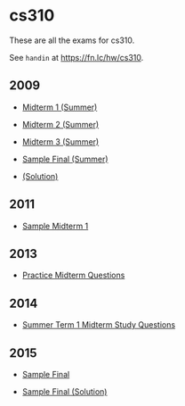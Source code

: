 # cs310

These are all the exams for cs310.

See `handin` at https://fn.lc/hw/cs310.



## 2009


* [Midterm 1 (Summer)](/static/exams/cs310/2009/cs310-2009-s-midterm1.pdf)

* [Midterm 2 (Summer)](/static/exams/cs310/2009/cs310-2009-s-midterm2.pdf)

* [Midterm 3 (Summer)](/static/exams/cs310/2009/cs310-2009-s-midterm3.pdf)

* [Sample Final (Summer)](/static/exams/cs310/2009/cs310-2009-s-sample-final.pdf)

* [(Solution)](/static/exams/cs310/2009/cs310-2009-s-sample-final-solution.pdf)



## 2011


* [Sample Midterm 1](/static/exams/cs310/2011/sample-midterm-1.pdf)



## 2013


* [Practice Midterm Questions](/static/exams/cs310/2013/sampleMidtermQuestions.pdf)



## 2014


* [Summer Term 1 Midterm Study Questions](/static/exams/cs310/2014/sample-midterm-2014-S1.pdf)



## 2015


* [Sample Final](/static/exams/cs310/2015/CPSC310-2015W1-SampleFinal.pdf)

* [Sample Final (Solution)](/static/exams/cs310/2015/CPSC310-2015W1-SampleFinal-Solutions.pdf)


